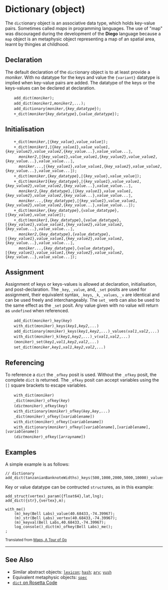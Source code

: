 # Dictionary (object)
The `dict`ionary object is an associative data type, which holds key-value pairs. Sometimes called *maps* in programming languages. The use of "map" was discouraged during the development of the **Diego** language because a `map` object is an metaphysic object representing a map of an spatial area, learnt by thingies at childhood.

<a name="declare"></a>
## Declaration
The default declaration of the `dict`ionary object is to at least provide a *moniker*. With no datatype for the keys and value the `{variant}` datatype is implied when key-value pairs are added.  The datatype of the keys or the keys-values can be declared at declaration.  

&nbsp;&nbsp;&nbsp;&nbsp;&nbsp;&nbsp; `add_dict(`*`moniker`*`);`<br>
&nbsp;&nbsp;&nbsp;&nbsp;&nbsp;&nbsp; `add_dict(`*`moniker1`*`,`*`moniker2`*`,`*`...`*`);`<br>
&nbsp;&nbsp;&nbsp;&nbsp;&nbsp;&nbsp; `add_dictionary(`*`moniker`*`,{`*`key_datatype`*`});`<br>
&nbsp;&nbsp;&nbsp;&nbsp;&nbsp;&nbsp; `+_dict(`*`moniker`*`{`*`key_datatype`*`},{`*`value_datatype`*`});`

<a name="initial"></a>
## Initialisation

&nbsp;&nbsp;&nbsp;&nbsp;&nbsp;&nbsp; `+_dict(`*`moniker`*`,⟦{`*`key_value`*`},`*`value_value`*`⟧);`<br>
&nbsp;&nbsp;&nbsp;&nbsp;&nbsp;&nbsp; `+_dict(`*`moniker1`*`,⟦{`*`key_value1`*`},`*`value_value1`*`,{`*`key_value2`*`},`*`value_value2`*`,{`*`key_value...`*`},`*`value_value...`*`⟧,`<br>
&nbsp;&nbsp;&nbsp;&nbsp;&nbsp;&nbsp;&nbsp;&nbsp;&nbsp;&nbsp; *`moniker2`*`,⟦{`*`key_value1`*`},`*`value_value1`*`,{`*`key_value2`*`},`*`value_value2`*`,{`*`key_value...`*`},`*`value_value...`*`⟧,`<br>
&nbsp;&nbsp;&nbsp;&nbsp;&nbsp;&nbsp;&nbsp;&nbsp;&nbsp;&nbsp; *`moniker...`*`,⟦{`*`key_value1`*`},`*`value_value1`*`,{`*`key_value2`*`},`*`value_value2`*`,{`*`key_value...`*`},`*`value_value...`*`⟧);`<br>
&nbsp;&nbsp;&nbsp;&nbsp;&nbsp;&nbsp; `+_dict(`*`moniker`*`,{`*`key_datatype`*`},⟦{`*`key_value`*`},`*`value_value`*`⟧);`<br>
&nbsp;&nbsp;&nbsp;&nbsp;&nbsp;&nbsp; `+_dict(`*`moniker1`*`{`*`key_datatype`*`},⟦{`*`key_value1`*`},`*`value_value1`*`,{`*`key_value2`*`},`*`value_value2`*`,{`*`key_value...`*`},`*`value_value...`*`⟧,`<br>
&nbsp;&nbsp;&nbsp;&nbsp;&nbsp;&nbsp;&nbsp;&nbsp;&nbsp;&nbsp; *`moniker2`*`,{`*`key_datatype`*`},⟦{`*`key_value1`*`},`*`value_value1`*`,{`*`key_value2`*`},`*`value_value2`*`,{`*`key_value...`*`},`*`value_value...`*`⟧,`<br>
&nbsp;&nbsp;&nbsp;&nbsp;&nbsp;&nbsp;&nbsp;&nbsp;&nbsp;&nbsp; *`moniker...`*`,{`*`key_datatype`*`},⟦{`*`key_value1`*`},`*`value_value1`*`,{`*`key_value2`*`},`*`value_value2`*`,{`*`key_value...`*`},`*`value_value...`*`⟧);`<br>
&nbsp;&nbsp;&nbsp;&nbsp;&nbsp;&nbsp; `+_dict(`*`moniker`*`,{`*`key_datatype`*`},{`*`value_datatype`*`},⟦{`*`key_value`*`},`*`value_value`*`⟧);`<br>
&nbsp;&nbsp;&nbsp;&nbsp;&nbsp;&nbsp; `+_dict(`*`moniker1`*`,{`*`key_datatype`*`},{`*`value_datatype`*`},⟦{`*`key_value1`*`},`*`value_value1`*`,{`*`key_value2`*`},`*`value_value2`*`,{`*`key_value...`*`},`*`value_value...`*`⟧,`<br>
&nbsp;&nbsp;&nbsp;&nbsp;&nbsp;&nbsp;&nbsp;&nbsp;&nbsp;&nbsp; *`moniker2`*`,{`*`key_datatype`*`},{`*`value_datatype`*`},⟦{`*`key_value1`*`},`*`value_value1`*`,{`*`key_value2`*`},`*`value_value2`*`,{`*`key_value...`*`},`*`value_value...`*`⟧,`<br>
&nbsp;&nbsp;&nbsp;&nbsp;&nbsp;&nbsp;&nbsp;&nbsp;&nbsp;&nbsp; *`moniker...`*`,{`*`key_datatype`*`},{`*`value_datatype`*`},⟦{`*`key_value1`*`},`*`value_value1`*`,{`*`key_value2`*`},`*`value_value2`*`,{`*`key_value...`*`},`*`value_value...`*`⟧);`

<a name="assign"></a>
## Assignment
Assignment of keys or keys-values is allowed at declaration, initialisation, and post-declaration. The `_key`, `_value`, and, `_set` posits are used for assignment, their equivalent syntax, `_keys`, `_k`, `_values`, `_v` are identical and can be used freely and interchangeably. The `set_` verb can also be used to the same effect as the `_set` posit. Any value given with no value will return as `undefined` when referenced.

&nbsp;&nbsp;&nbsp;&nbsp;&nbsp;&nbsp; `add_dict(`*`moniker`*`)_key(`*`key`*`)`<br>
&nbsp;&nbsp;&nbsp;&nbsp;&nbsp;&nbsp; `with_dict(`*`moniker`*`)_keys(`*`key1`*`,`*`key2`*`,`*`...`*`)`<br>
&nbsp;&nbsp;&nbsp;&nbsp;&nbsp;&nbsp; `add_dictionary(`*`moniker`*`)_keys(`*`key1`*`,`*`key2`*`,`*`...`*`)_values(`*`val1`*`,`*`val2`*`,`*`...`*`)`<br>
&nbsp;&nbsp;&nbsp;&nbsp;&nbsp;&nbsp; `with_dict(`*`moniker`*`)_k(`*`key1`*`,`*`key2`*`,`*`...`*`)_v(`*`val1`*`,`*`val2`*`,`*`...`*`)`<br>
&nbsp;&nbsp;&nbsp;&nbsp;&nbsp;&nbsp; `(`*`moniker`*`)_set(`*`key1`*`,`*`val1`*`,`*`key2`*`,`*`val2`*`,`*`...`*`)`<br>
&nbsp;&nbsp;&nbsp;&nbsp;&nbsp;&nbsp; `set_dict(`*`moniker`*`,`*`key1`*`,`*`val1`*`,`*`key2`*`,`*`val2`*`,`*`...`*`)`

## Referencing
To reference a `dict` the `_ofkey` posit is used.  Without the `_ofkey` posit, the complete `dict` is returned. The `_ofkey` posit can accept variables using the `[]` square brackets to escape variables.

&nbsp;&nbsp;&nbsp;&nbsp;&nbsp;&nbsp; `with_dict(`*`moniker`*`)`<br>
&nbsp;&nbsp;&nbsp;&nbsp;&nbsp;&nbsp; `_dict(`*`moniker`*`)_ofkey(`*`key`*`)`<br>
&nbsp;&nbsp;&nbsp;&nbsp;&nbsp;&nbsp; `(`*`dictmoniker`*`)_ofkey(`*`key`*`)`<br>
&nbsp;&nbsp;&nbsp;&nbsp;&nbsp;&nbsp; `with_dictionary(`*`moniker`*`)_ofkey(`*`key`*`,`*`key`*`,`*`...`*`)`<br>
&nbsp;&nbsp;&nbsp;&nbsp;&nbsp;&nbsp; `_dict(`*`moniker`*`)_ofkey([`*`variablename`*`])`<br>
&nbsp;&nbsp;&nbsp;&nbsp;&nbsp;&nbsp; `with_dict(`*`moniker`*`)_ofkey([`*`variablename`*`])`<br>
&nbsp;&nbsp;&nbsp;&nbsp;&nbsp;&nbsp; `with_dictionary(`*`moniker`*`)_ofkey([`*`variablename`*`],[`*`variablename`*`],[`*`variablename`*`])`<br>
&nbsp;&nbsp;&nbsp;&nbsp;&nbsp;&nbsp; `(`*`dictmoniker`*`)_ofkey([`*`arrayname`*`])`

## Examples
A simple example is as follows:
```diego
// dictionary
add_dict(tanzanianBanknoteWidths)_keys(500,1000,2000,5000,10000)_values(120,125,130,135,140);
```

Key or value datatype can be contructed `struct`ures, as in this example:
```diego
add_struct(vertex)_param({float64},lat,lng);
add_dict({str},{vertex},m);

with_me()
    (m)_key(Bell Labs)_value(40.68433,-74.39967);
    (m)_str(Bell Labs)_vertex(40.68433,-74.39967);
    (m)_keyval(Bell Labs,40.68433,-74.39967);
    log_console()_dict(m)_ofkey(Bell Labs)_me();
;
```
<sub>Translated from [Maps, A Tour of Go](https://go.dev/tour/moretypes/19)</sub>

---

## See Also

* Similar abstract objects: [`lexicon`](./lexi.md); [`hash`](./hash.md); [`ary`](./ary.md); [`yush`](./yush.md)
* Equivalent metaphysic objects: [`spec`](../../metaphysic/obj/spec.md)
* [`dict` on Rosetta Code](https://rosettacode.org/wiki/Associative_array/Creation#Diego)

